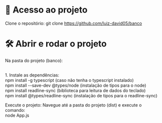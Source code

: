 # 📁 Acesso ao projeto

Clone o repositório: git clone https://github.com/luiz-david05/banco


# 🛠️ Abrir e rodar o projeto

Na pasta do projeto (banco):


<br>
1. Instale as dependências:
<br>
npm install -g typescript (caso não tenha o typescript instalado)
<br>
npm install --save-dev @types/node (instalação de tipos para o node)
<br>
npm install readline-sync (biblioteca para leitura de dados do teclado)
<br>
npm install @types/readline-sync (instalação de tipos para o readline-sync)
<br>

Execute o projeto:
Navegue até a pasta do projeto (dist) e execute o comando:
<br>
node App.js
